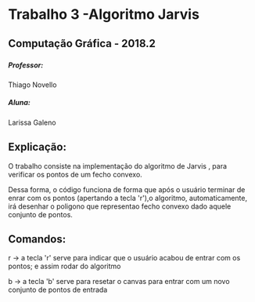 <h1> Trabalho 3 -Algoritmo Jarvis</h1>

<h2> Computação Gráfica - 2018.2 <h3>

<h5> Professor: </h5> Thiago Novello 

<h5> Aluna: </h5> Larissa Galeno 


<h2> Explicação: </h2>

<p> O trabalho consiste na implementação do algoritmo de Jarvis , para verificar os pontos de um fecho convexo.</p>
<p> Dessa forma, o código funciona de forma que após o usuário terminar de enrar com os pontos (apertando a tecla 'r'),o algoritmo, automaticamente, irá 
desenhar o poligono que representao fecho convexo dado aquele conjunto de pontos.</p>
<h2>Comandos: </h3>

<p> r -> a tecla 'r' serve para indicar que o usuário acabou de entrar com os pontos; e assim rodar do algoritmo </p>
<p> b -> a tecla 'b' serve para resetar o canvas para entrar com um novo conjunto de pontos de entrada </p>